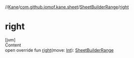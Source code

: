 //[Kane](../../index.md)/[com.github.jomof.kane.sheet](../index.md)/[SheetBuilderRange](index.md)/[right](right.md)



# right  
[jvm]  
Content  
open override fun [right](right.md)(move: [Int](https://kotlinlang.org/api/latest/jvm/stdlib/kotlin/-int/index.html)): [SheetBuilderRange](index.md)  



